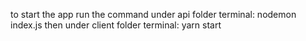 to start the app run the command
under api folder terminal:
nodemon index.js 
then under client folder terminal:
yarn start
